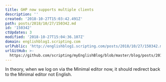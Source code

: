 ```yaml
---
title: GHP now supports multiple clients
description: ''
created: '2018-10-27T15:03:42.491Z'
path: posts/2018/10/27/150342.md
id: '150342'
ctUpdates: 3
modified: '2018-10-27T15:04:36.107Z'
domain: englishblog1.scripting.com
urlPublic: 'http://englishblog1.scripting.com/posts/2018/10/27/150342.md'
urlGitHub: >-
  https://github.com/scripting/myEnglishBlog/blob/master/blog/posts/2018/10/27/150342.md
---
```

In theory, when we log on via the Minimal editor now, it should redirect back to the Minimal editor not English.